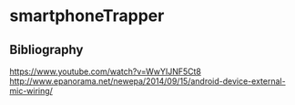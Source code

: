# smartphoneTrapper



## Bibliography
https://www.youtube.com/watch?v=WwYIJNF5Ct8
http://www.epanorama.net/newepa/2014/09/15/android-device-external-mic-wiring/

